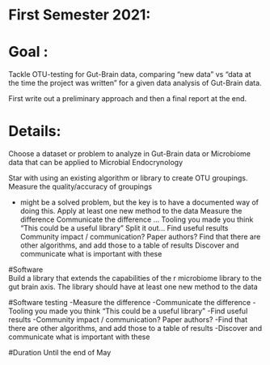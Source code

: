 # First Semester 2021:

# Goal :
Tackle OTU-testing for Gut-Brain data, comparing “new data” vs “data at the time the project was written”
for a given data analysis of Gut-Brain data.

First write out a preliminary approach and then a final report at the end.

# Details:
Choose a dataset or problem to analyze in Gut-Brain data or Microbiome data
that can be applied to Microbial Endocrynology

Star with using an existing algorithm or library to create OTU groupings.
Measure the quality/accuracy of groupings
- might be a solved problem, but the key is to have a documented way of doing this.
Apply at least one new method to the data
Measure the difference
Communicate the difference
…
Tooling you made you think “This could be a useful library”
Split it out...
Find useful results
Community impact / communication? Paper authors?
Find that there are other algorithms, and add those to a table of results
Discover and communicate what is important with these

#Software  
Build a library that extends the capabilities of the r microbiome library to the gut brain axis.
The library should have at least one new method to the data

#Software testing
-Measure the difference
-Communicate the difference
-Tooling you made you think “This could be a useful library”
-Find useful results
-Community impact / communication? Paper authors?
-Find that there are other algorithms, and add those to a table of results
-Discover and communicate what is important with these

#Duration
Until the end of May
